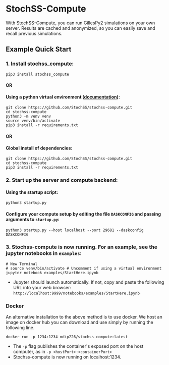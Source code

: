 # StochSS-Compute

With StochSS-Compute, you can run GillesPy2 simulations on your own server. Results are cached and anonymized, so you
can easily save and recall previous simulations. 

## Example Quick Start

### 1. Install stochss_compute:
```
pip3 install stochss_compute
```
#### OR  
#### Using a python virtual environment ([documentation](https://packaging.python.org/guides/installing-using-pip-and-virtual-environments/#creating-a-virtual-environment)):
```
git clone https://github.com/StochSS/stochss-compute.git
cd stochss-compute
python3 -m venv venv 
source venv/bin/activate
pip3 install -r requirements.txt
```
#### OR  
#### Global install of dependencies:
```
git clone https://github.com/StochSS/stochss-compute.git
cd stochss-compute
pip3 install -r requirements.txt
```

### 2. Start up the server and compute backend:
#### Using the startup script:
```
python3 startup.py
```
#### Configure your compute setup by editing the file `DASKCONFIG` and passing arguments to `startup.py`:
```
python3 startup.py --host localhost --port 29681 --daskconfig DASKCONFIG
```
### 3. Stochss-compute is now running. For an example, see the jupyter notebooks in `examples`:
```
# New Terminal 
# source venv/bin/activate # Uncomment if using a virtual environment
jupyter notebook examples/StartHere.ipynb
```
- Jupyter should launch automatically. If not, copy and paste the following URL into your web browser:  
`http://localhost:9999/notebooks/examples/StartHere.ipynb`

### Docker
An alternative installation to the above method is to use docker. We host an image on docker hub you can download and use simply by running the following line.


```
docker run -p 1234:1234 mdip226/stochss-compute:latest
```

- The `-p` flag publishes the container's exposed port on the host computer, as in `-p <hostPort>:<containerPort>`
- Stochss-compute is now running on localhost:1234.

<!-- #### Minikube
- A third usage of StochSS compute it to use it with "Minikube", which is part of [Kubernetes](https://kubernetes.io/).
- Requires `minikube`, `docker`, and `kubectl` to be installed. Then:
```
minikube start
cd into kubernetes directory
kubectl apply -f api_deployment.yaml
minikube dashboard
```
- Now, wait for the stochss-compute container to be created.

- From here, there are two ways to access the cluster. -->

<!-- ##### To set up local access:
`minikube service --url stochss-compute-service`
- exposes external IP (on EKS or otherwise this is handled by your cloud provider)
- use this host and IP when calling ComputeServer()
- first time will be slow because the dask containers have to start up

##### To use ngrok to set up public access  (ngrok.com to sign up for a free account and download/install):
```
url=$(minikube service --url stochss-compute-service)
ngrok http $url
```
- use this URL when calling ComputeServer() -->


<!-- ## Usage

- The easiest way to run stochss-compute simulations is via Jupyter notebooks:

```python
import numpy, gillespy2

# Import stochss-compute.
from stochss-compute import RemoteSimulation, ComputeServer

# Define your GillesPy2 model.
class ToggleSwitch(gillespy2.Model):
    """ Gardner et al. Nature (1999)
    'Construction of a genetic toggle switch in Escherichia coli'
    """
    def __init__(self, parameter_values=None):
        gillespy2.Model.__init__(self, name="toggle_switch")
        
        # Parameters
        alpha1 = gillespy2.Parameter(name='alpha1', expression=1)
        alpha2 = gillespy2.Parameter(name='alpha2', expression=1)
        beta = gillespy2.Parameter(name='beta', expression="2.0")
        gamma = gillespy2.Parameter(name='gamma', expression="2.0")
        mu = gillespy2.Parameter(name='mu', expression=1.0)
        self.add_parameter([alpha1, alpha2, beta, gamma, mu])

        # Species
        U = gillespy2.Species(name='U', initial_value=10)
        V = gillespy2.Species(name='V', initial_value=10)
        self.add_species([U, V])

        # Reactions
        cu = gillespy2.Reaction(name="r1",reactants={}, products={U:1}, propensity_function="alpha1/(1+pow(V,beta))")
        cv = gillespy2.Reaction(name="r2",reactants={}, products={V:1}, propensity_function="alpha2/(1+pow(U,gamma))")
        du = gillespy2.Reaction(name="r3",reactants={U:1}, products={}, rate=mu)
        dv = gillespy2.Reaction(name="r4",reactants={V:1}, products={}, rate=mu)
        
        self.add_reaction([cu,cv,du,dv])
        self.timespan(numpy.linspace(0,100,101))
        
# Instantiate a new instance of the model.
model = ToggleSwitch()

# Run the model on a stochss-compute server instance running on localhost. 
# The default port is 1234, but will depend on how you choose to set it up.
results = RemoteSimulation.on(ComputeServer("127.0.0.1", port=1234)).with_model(model).run()

# Wait for the simulation to finish.
results.wait()

# Plot the results.
results.plot()
``` -->
